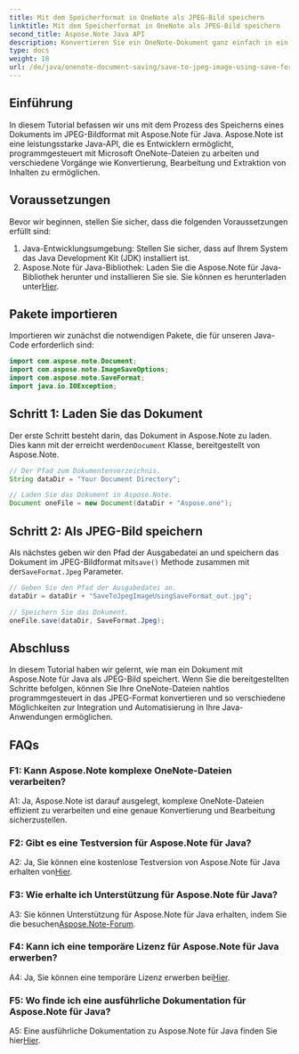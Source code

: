 ```yaml
---
title: Mit dem Speicherformat in OneNote als JPEG-Bild speichern
linktitle: Mit dem Speicherformat in OneNote als JPEG-Bild speichern
second_title: Aspose.Note Java API
description: Konvertieren Sie ein OneNote-Dokument ganz einfach in ein JPEG-Bild! Dieses Java-Tutorial zeigt, wie Aspose.Note verwendet wird. Konvertieren und automatisieren Sie mit Codebeispielen! #OneNote #Java #Aspose
type: docs
weight: 18
url: /de/java/onenote-document-saving/save-to-jpeg-image-using-save-format/
---
```

## Einführung

In diesem Tutorial befassen wir uns mit dem Prozess des Speicherns eines Dokuments im JPEG-Bildformat mit Aspose.Note für Java. Aspose.Note ist eine leistungsstarke Java-API, die es Entwicklern ermöglicht, programmgesteuert mit Microsoft OneNote-Dateien zu arbeiten und verschiedene Vorgänge wie Konvertierung, Bearbeitung und Extraktion von Inhalten zu ermöglichen.

## Voraussetzungen

Bevor wir beginnen, stellen Sie sicher, dass die folgenden Voraussetzungen erfüllt sind:

1. Java-Entwicklungsumgebung: Stellen Sie sicher, dass auf Ihrem System das Java Development Kit (JDK) installiert ist.
2.  Aspose.Note für Java-Bibliothek: Laden Sie die Aspose.Note für Java-Bibliothek herunter und installieren Sie sie. Sie können es herunterladen unter[Hier](https://releases.aspose.com/note/java/).

## Pakete importieren

Importieren wir zunächst die notwendigen Pakete, die für unseren Java-Code erforderlich sind:

```java
import com.aspose.note.Document;
import com.aspose.note.ImageSaveOptions;
import com.aspose.note.SaveFormat;
import java.io.IOException;
```

## Schritt 1: Laden Sie das Dokument

 Der erste Schritt besteht darin, das Dokument in Aspose.Note zu laden. Dies kann mit der erreicht werden`Document` Klasse, bereitgestellt von Aspose.Note.

```java
// Der Pfad zum Dokumentenverzeichnis.
String dataDir = "Your Document Directory";

// Laden Sie das Dokument in Aspose.Note.
Document oneFile = new Document(dataDir + "Aspose.one");
```

## Schritt 2: Als JPEG-Bild speichern

 Als nächstes geben wir den Pfad der Ausgabedatei an und speichern das Dokument im JPEG-Bildformat mit`save()` Methode zusammen mit der`SaveFormat.Jpeg` Parameter.

```java
// Geben Sie den Pfad der Ausgabedatei an.
dataDir = dataDir + "SaveToJpegImageUsingSaveFormat_out.jpg";

// Speichern Sie das Dokument.
oneFile.save(dataDir, SaveFormat.Jpeg);
```

## Abschluss

In diesem Tutorial haben wir gelernt, wie man ein Dokument mit Aspose.Note für Java als JPEG-Bild speichert. Wenn Sie die bereitgestellten Schritte befolgen, können Sie Ihre OneNote-Dateien nahtlos programmgesteuert in das JPEG-Format konvertieren und so verschiedene Möglichkeiten zur Integration und Automatisierung in Ihre Java-Anwendungen ermöglichen.

## FAQs

### F1: Kann Aspose.Note komplexe OneNote-Dateien verarbeiten?

A1: Ja, Aspose.Note ist darauf ausgelegt, komplexe OneNote-Dateien effizient zu verarbeiten und eine genaue Konvertierung und Bearbeitung sicherzustellen.

### F2: Gibt es eine Testversion für Aspose.Note für Java?

 A2: Ja, Sie können eine kostenlose Testversion von Aspose.Note für Java erhalten von[Hier](https://releases.aspose.com/).

### F3: Wie erhalte ich Unterstützung für Aspose.Note für Java?

 A3: Sie können Unterstützung für Aspose.Note für Java erhalten, indem Sie die besuchen[Aspose.Note-Forum](https://forum.aspose.com/c/note/28).

### F4: Kann ich eine temporäre Lizenz für Aspose.Note für Java erwerben?

 A4: Ja, Sie können eine temporäre Lizenz erwerben bei[Hier](https://purchase.aspose.com/temporary-license/).

### F5: Wo finde ich eine ausführliche Dokumentation für Aspose.Note für Java?

A5: Eine ausführliche Dokumentation zu Aspose.Note für Java finden Sie hier[Hier](https://reference.aspose.com/note/java/).